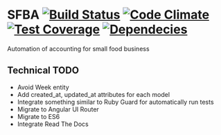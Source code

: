 # SFBA [![Build Status][travis-image]][travis-url] [![Code Climate][codeclimate-image]][codeclimate-url] [![Test Coverage][coverage-image]][coverage-url] [![Dependecies][david-dm-image]][david-dm-url]

Automation of accounting for small food business

## Technical TODO
- Avoid Week entity
- Add created_at, updated_at attributes for each model
- Integrate something similar to Ruby Guard for automatically run tests
- Migrate to Angular UI Router
- Migrate to ES6
- Integrate Read The Docs

[travis-image]: https://travis-ci.org/dezoxel/sfba.png?branch=master
[travis-url]: https://travis-ci.org/dezoxel/sfba
[codeclimate-image]: https://codeclimate.com/github/dezoxel/sfba/badges/gpa.svg
[codeclimate-url]: https://codeclimate.com/github/dezoxel/sfba
[coverage-image]: https://codeclimate.com/github/dezoxel/sfba/badges/coverage.svg
[coverage-url]: https://codeclimate.com/github/dezoxel/sfba/coverage
[david-dm-image]: https://david-dm.org/dezoxel/sfba.svg
[david-dm-url]: https://david-dm.org/dezoxel/sfba
